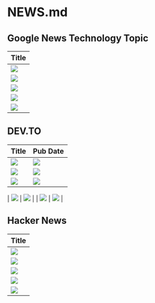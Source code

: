 # NEWS.md

<!-- <a href=""><img src='' /></a> -->

## Google News Technology Topic

| Title |
|---|
| <a href=""><img src='https://img.shields.io/badge/dynamic/xml?url=https%3A%2F%2Fnews.google.com%2Frss%2Ftopics%2FCAAqJggKIiBDQkFTRWdvSUwyMHZNRGRqTVhZU0FtVnVHZ0pWVXlnQVAB%3Fhl%3Den-US%26gl%3DUS%26ceid%3DUS%253Aen&query=%2F%2Fchannel%2Fitem%5B1%5D%2Ftitle&style=for-the-badge&label=1' /></a> |
| <a href=""><img src='https://img.shields.io/badge/dynamic/xml?url=https%3A%2F%2Fnews.google.com%2Frss%2Ftopics%2FCAAqJggKIiBDQkFTRWdvSUwyMHZNRGRqTVhZU0FtVnVHZ0pWVXlnQVAB%3Fhl%3Den-US%26gl%3DUS%26ceid%3DUS%253Aen&query=%2F%2Fchannel%2Fitem%5B2%5D%2Ftitle&style=for-the-badge&label=2' /></a> |
| <a href=""><img src='https://img.shields.io/badge/dynamic/xml?url=https%3A%2F%2Fnews.google.com%2Frss%2Ftopics%2FCAAqJggKIiBDQkFTRWdvSUwyMHZNRGRqTVhZU0FtVnVHZ0pWVXlnQVAB%3Fhl%3Den-US%26gl%3DUS%26ceid%3DUS%253Aen&query=%2F%2Fchannel%2Fitem%5B3%5D%2Ftitle&style=for-the-badge&label=3' /></a> |
| <a href=""><img src='https://img.shields.io/badge/dynamic/xml?url=https%3A%2F%2Fnews.google.com%2Frss%2Ftopics%2FCAAqJggKIiBDQkFTRWdvSUwyMHZNRGRqTVhZU0FtVnVHZ0pWVXlnQVAB%3Fhl%3Den-US%26gl%3DUS%26ceid%3DUS%253Aen&query=%2F%2Fchannel%2Fitem%5B4%5D%2Ftitle&style=for-the-badge&label=4' /></a> |
| <a href=""><img src='https://img.shields.io/badge/dynamic/xml?url=https%3A%2F%2Fnews.google.com%2Frss%2Ftopics%2FCAAqJggKIiBDQkFTRWdvSUwyMHZNRGRqTVhZU0FtVnVHZ0pWVXlnQVAB%3Fhl%3Den-US%26gl%3DUS%26ceid%3DUS%253Aen&query=%2F%2Fchannel%2Fitem%5B5%5D%2Ftitle&style=for-the-badge&label=5' /></a> |



## DEV.TO

| Title  | Pub Date  |
|---|---|
| <a href=""><img src='https://img.shields.io/badge/dynamic/xml?url=https%3A%2F%2Fdev.to%2Frss&query=%2F%2Fchannel%2Fitem%5B1%5D%2Ftitle&style=for-the-badge&label=1&color=%230A0A0A' /></a>  | <img src='https://img.shields.io/badge/dynamic/xml?url=https%3A%2F%2Fdev.to%2Frss&query=%2F%2Fchannel%2Fitem%5B1%5D%2FpubDate&style=for-the-badge&label=at&color=%230A0A0A' />  |
| <a href=""><img src='https://img.shields.io/badge/dynamic/xml?url=https%3A%2F%2Fdev.to%2Frss&query=%2F%2Fchannel%2Fitem%5B2%5D%2Ftitle&style=for-the-badge&label=2&color=%230A0A0A' /></a> |<img src='https://img.shields.io/badge/dynamic/xml?url=https%3A%2F%2Fdev.to%2Frss&query=%2F%2Fchannel%2Fitem%5B2%5D%2FpubDate&style=for-the-badge&label=at&color=%230A0A0A' /> |
| <a href=""><img src='https://img.shields.io/badge/dynamic/xml?url=https%3A%2F%2Fdev.to%2Frss&query=%2F%2Fchannel%2Fitem%5B3%5D%2Ftitle&style=for-the-badge&label=3&color=%230A0A0A' /></a> | <img src='https://img.shields.io/badge/dynamic/xml?url=https%3A%2F%2Fdev.to%2Frss&query=%2F%2Fchannel%2Fitem%5B3%5D%2FpubDate&style=for-the-badge&label=at&color=%230A0A0A' /> |

| <a href=""><img src='https://img.shields.io/badge/dynamic/xml?url=https%3A%2F%2Fdev.to%2Frss&query=%2F%2Fchannel%2Fitem%5B4%5D%2Ftitle&style=for-the-badge&label=4&color=%230A0A0A' /></a> | <img src='https://img.shields.io/badge/dynamic/xml?url=https%3A%2F%2Fdev.to%2Frss&query=%2F%2Fchannel%2Fitem%5B4%5D%2FpubDate&style=for-the-badge&label=at&color=%230A0A0A' /> |
| <a href=""><img src='https://img.shields.io/badge/dynamic/xml?url=https%3A%2F%2Fdev.to%2Frss&query=%2F%2Fchannel%2Fitem%5B5%5D%2Ftitle&style=for-the-badge&label=5&color=%230A0A0A' /></a> | <img src='https://img.shields.io/badge/dynamic/xml?url=https%3A%2F%2Fdev.to%2Frss&query=%2F%2Fchannel%2Fitem%5B5%5D%2FpubDate&style=for-the-badge&label=at&color=%230A0A0A'/> |
## Hacker News

| Title |
|---|
| <a href=""><img src='https://img.shields.io/badge/dynamic/xml?url=https%3A%2F%2Fhnrss.org%2Ffrontpage&query=%2F%2Fchannel%2Fitem%5B1%5D%2Ftitle&style=for-the-badge&label=1&labelColor=black&color=%23ff6600' /></a> |
| <a href=""><img src='https://img.shields.io/badge/dynamic/xml?url=https%3A%2F%2Fhnrss.org%2Ffrontpage&query=%2F%2Fchannel%2Fitem%5B2%5D%2Ftitle&style=for-the-badge&label=2&labelColor=black&color=%23ff6600' /></a> |
| <a href=""><img src='https://img.shields.io/badge/dynamic/xml?url=https%3A%2F%2Fhnrss.org%2Ffrontpage&query=%2F%2Fchannel%2Fitem%5B3%5D%2Ftitle&style=for-the-badge&label=3&labelColor=black&color=%23ff6600' /></a> |
| <a href=""><img src='https://img.shields.io/badge/dynamic/xml?url=https%3A%2F%2Fhnrss.org%2Ffrontpage&query=%2F%2Fchannel%2Fitem%5B4%5D%2Ftitle&style=for-the-badge&label=4&labelColor=black&color=%23ff6600' /></a> |
| <a href=""><img src='https://img.shields.io/badge/dynamic/xml?url=https%3A%2F%2Fhnrss.org%2Ffrontpage&query=%2F%2Fchannel%2Fitem%5B5%5D%2Ftitle&style=for-the-badge&label=5&labelColor=black&color=%23ff6600' /></a> |

